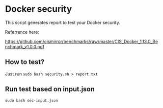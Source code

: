 # Docker security
This script generates report to test your Docker security.

Referrence here:

https://github.com/cismirror/benchmarks/raw/master/CIS_Docker_1.13.0_Benchmark_v1.0.0.pdf 

## How to test?
Just run `sudo bash security.sh > report.txt`

## Run test based on input.json
`sudo bash sec-input.json`
